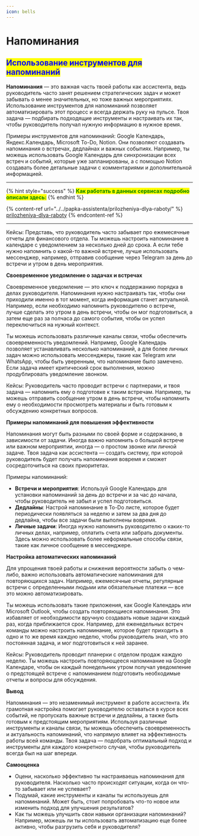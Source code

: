 ```yaml
---
icon: bells
---
```


# Напоминания

## <mark style="color:blue;">**Использование инструментов для напоминаний**</mark>

**Напоминания** — это важная часть твоей работы как ассистента, ведь руководитель часто занят решением стратегических задач и может забывать о менее значительных, но тоже важных мероприятиях. Использование инструментов для напоминаний позволяет автоматизировать этот процесс и всегда держать руку на пульсе. Твоя задача — подбирать подходящие инструменты и настраивать их так, чтобы руководитель получал нужную информацию в нужное время.

Примеры инструментов для напоминаний: Google Календарь, Яндекс.Календарь, Microsoft To-Do, Notion. Они позволяют создавать напоминания о встречах, дедлайнах и важных событиях. Например, ты можешь использовать Google Календарь для синхронизации всех встреч и событий, которые уже запланированы, а с помощью Notion создавать более детальные задачи с комментариями и дополнительной информацией.

***

{% hint style="success" %}
<mark style="color:green;">**Как работать в данных сервисах подробно описали здесь:**</mark>
{% endhint %}

{% content-ref url="../../papka-assistenta/prilozheniya-dlya-raboty/" %}
[prilozheniya-dlya-raboty](../../papka-assistenta/prilozheniya-dlya-raboty/)
{% endcontent-ref %}

***

Кейсы: Представь, что руководитель часто забывает про ежемесячные отчеты для финансового отдела. Ты можешь настроить напоминание в календаре с уведомлением за несколько дней до срока. А если тебе нужно напомнить о какой-то важной встрече, лучше использовать мессенджер, например, отправив сообщение через Telegram за день до встречи и утром в день мероприятия.

**Своевременное уведомление о задачах и встречах**

Своевременное уведомление — это ключ к поддержанию порядка в делах руководителя. Напоминания нужно настраивать так, чтобы они приходили именно в тот момент, когда информация станет актуальной. Например, если необходимо напомнить руководителю о встрече, лучше сделать это утром в день встречи, чтобы он мог подготовиться, а затем еще раз за полчаса до самого события, чтобы он успел переключиться на нужный контекст.

Ты можешь использовать различные каналы связи, чтобы обеспечить своевременность уведомлений. Например, Google Календарь позволяет устанавливать несколько напоминаний, а для более личных задач можно использовать мессенджеры, такие как Telegram или WhatsApp, чтобы быть уверенным, что напоминание было замечено. Если задача имеет критический срок выполнения, можно продублировать уведомление звонком.

Кейсы: Руководитель часто проводит встречи с партнерами, и твоя задача — напомнить ему о подготовке к таким встречам. Например, ты можешь отправить сообщение утром в день встречи, чтобы напомнить ему о необходимости просмотреть материалы и быть готовым к обсуждению конкретных вопросов.

**Примеры напоминаний для повышения эффективности**

Напоминания могут быть разными по своей форме и содержанию, в зависимости от задачи. Иногда важно напомнить о большой встрече или важном мероприятии, иногда — о простом звонке или личной задаче. Твоя задача как ассистента — создать систему, при которой руководитель будет получать напоминания вовремя и сможет сосредоточиться на своих приоритетах.

Примеры напоминаний:

* **Встречи и мероприятия**: Используй Google Календарь для установки напоминаний за день до встречи и за час до начала, чтобы руководитель не забыл и успел подготовиться.
* **Дедлайны**: Настрой напоминание в To-Do листе, которое будет периодически появляться за неделю и затем за два дня до дедлайна, чтобы все задачи были выполнены вовремя.
* **Личные задачи**: Иногда нужно напомнить руководителю о каких-то личных делах, например, оплатить счета или забрать документы. Здесь можно использовать более неформальные способы связи, такие как личное сообщение в мессенджере.

**Настройка автоматических напоминаний**

Для упрощения твоей работы и снижения вероятности забыть о чем-либо, важно использовать автоматические напоминания для повторяющихся задач. Например, ежемесячные отчеты, регулярные встречи с определенными людьми или обязательные платежи — все это можно автоматизировать.

Ты можешь использовать такие приложения, как Google Календарь или Microsoft Outlook, чтобы создать повторяющиеся напоминания. Это избавляет от необходимости вручную создавать новые задачи каждый раз, когда приближается срок. Например, для еженедельных встреч команды можно настроить напоминание, которое будет приходить в одно и то же время каждую неделю, чтобы руководитель знал, что это постоянная задача, и мог подготовиться к ней заранее.

Кейсы: Руководитель проводит планерки с отделом продаж каждую неделю. Ты можешь настроить повторяющееся напоминание на Google Календаре, чтобы он каждый понедельник утром получал уведомление о предстоящей встрече с напоминанием подготовить необходимые отчеты и вопросы для обсуждения.

**Вывод**

Напоминания — это незаменимый инструмент в работе ассистента. Их грамотная настройка помогает руководителю оставаться в курсе всех событий, не пропускать важные встречи и дедлайны, а также быть готовым к предстоящим мероприятиям. Используя различные инструменты и каналы связи, ты можешь обеспечить своевременность и актуальность напоминаний, что напрямую влияет на эффективность работы всей команды. Твоя задача — подобрать оптимальный подход и инструменты для каждого конкретного случая, чтобы руководитель всегда был на шаг впереди.

**Самооценка**

* Оцени, насколько эффективно ты настраиваешь напоминания для руководителя. Насколько часто происходят ситуации, когда он что-то забывает или не успевает?
* Подумай, какие инструменты и каналы ты используешь для напоминаний. Может быть, стоит попробовать что-то новое или изменить подход для улучшения результатов?
* Как ты можешь улучшить свои навыки организации напоминаний? Например, можешь ли ты использовать автоматизацию еще более активно, чтобы разгрузить себя и руководителя?
